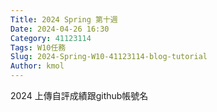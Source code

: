 ```yaml
---
Title: 2024 Spring 第十週
Date: 2024-04-26 16:30
Category: 41123114
Tags: W10任務
Slug: 2024-Spring-W10-41123114-blog-tutorial
Author: kmol
---
```


2024 上傳自評成績跟github帳號名

<!-- PELICAN_END_SUMMARY -->

